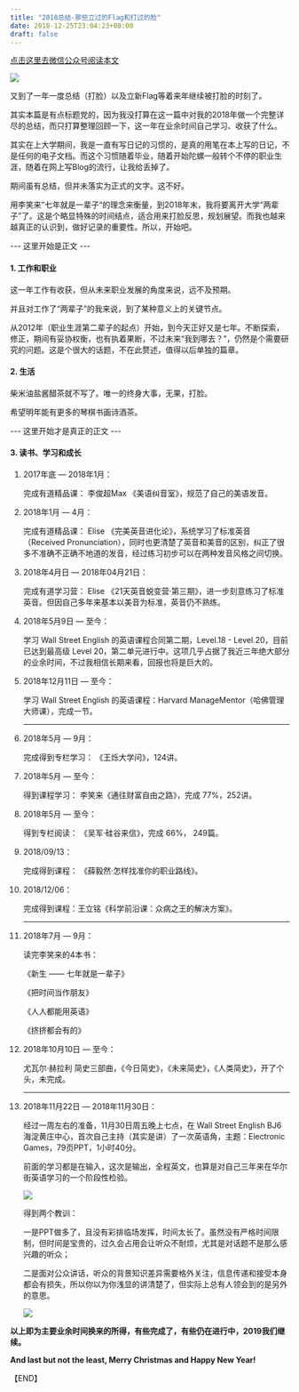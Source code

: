 ```yaml
---
title: "2018总结-那些立过的Flag和打过的脸"
date: 2018-12-25T23:04:23+08:00
draft: false
---
```


[点击这里去微信公众号阅读本文](https://mp.weixin.qq.com/s/Itb2esLpPMj2it4KKUNJDg)

![](cover.jpg)

又到了一年一度总结（打脸）以及立新Flag等着来年继续被打脸的时刻了。

其实本篇是有点标题党的，因为我没打算在这一篇中对我的2018年做一个完整详尽的总结，而只打算整理回顾一下，这一年在业余时间自己学习、收获了什么。

其实在上大学期间，我是一直有写日记的习惯的，是真的用笔在本上写的日记，不是任何的电子文档。而这个习惯随着毕业，随着开始陀螺一般转个不停的职业生涯，随着在网上写Blog的流行，让我给丢掉了。

期间虽有总结，但并未落实为正式的文字。这不好。

用李笑来”七年就是一辈子“的理念来衡量，到2018年末，我将要离开大学“两辈子”了。这是个略显特殊的时间结点，适合用来打脸反思，规划展望。而我也越来越真正的认识到，做好记录的重要性。所以，开始吧。

--- 这里开始是正文 ---

#### 1. 工作和职业

这一年工作有收获，但从未来职业发展的角度来说，远不及预期。

并且对工作了“两辈子”的我来说，到了某种意义上的关键节点。

从2012年（职业生涯第二辈子的起点）开始，到今天正好又是七年。不断探索，修正，期间有妥协权衡，也有执着果断，不过未来“我到哪去？”，仍然是个需要研究的问题。这是个很大的话题，不在此赘述，值得以后单独的篇章。

#### 2. 生活

柴米油盐酱醋茶就不写了。唯一的终身大事，无果，打脸。

希望明年能有更多的琴棋书画诗酒茶。

--- 这里开始才是真正的正文 ---

#### 3. 读书、学习和成长

1. 2017年底  — 2018年1月：
   
   完成有道精品课： 李俊超Max 《美语纠音室》，规范了自己的美语发音。

2. 2018年1月 — 4月：
   
   完成有道精品课： Elise 《完美英音进化论》，系统学习了标准英音（Received Pronunciation），同时也更清楚了英音和美音的区别，纠正了很多不准确不正确不地道的发音，经过练习初步可以在两种发音风格之间切换。

3. 2018年4月日 — 2018年04月21日：
   
   完成有道学习营： Elise 《21天英音蜕变营·第三期》，进一步刻意练习了标准英音。但因自己多年来基本以美音为标准，英音仍不熟练。

4. 2018年5月9日  — 至今：
   
   学习 Wall Street English 的英语课程合同第二期，Level.18 - Level.20，目前已达到最高级 Level 20，第二单元进行中。这项几乎占据了我近三年绝大部分的业余时间，不过我相信长期来看，回报也将是巨大的。

5. 2018年12月11日  — 至今：
   
   学习 Wall Street English 的英语课程：Harvard ManageMentor（哈佛管理大师课），完成一节。
   
   ---

6. 2018年5月 — 9月：
   
   完成得到专栏学习： 《王烁大学问》，124讲。

7. 2018年5月 — 至今：
   
   得到课程学习： 李笑来《通往财富自由之路》，完成 77%，252讲。

8. 2018年5月 — 至今：
   
   得到专栏阅读： 《吴军·硅谷来信》，完成 66%， 249篇。

9. 2018/09/13：
   
   完成得到课程： 《薛毅然·怎样找准你的职业路线》。

10. 2018/12/06：
    
    完成得到课程：王立铭《科学前沿课：众病之王的解决方案》。
    
    ---

11. 2018年7月 — 9月：
    
    读完李笑来的4本书：
    
    《新生 —— 七年就是一辈子》 
    
    《把时间当作朋友》 
    
    《人人都能用英语》 
    
    《挤挤都会有的》 

12. 2018年10月10日 — 至今：
    
    尤瓦尔·赫拉利 简史三部曲，《今日简史》，《未来简史》，《人类简史》，开了个头，未完成。
    
    ---

13. 2018年11月22日 — 2018年11月30日：
    
    经过一周左右的准备，11月30日周五晚上七点，在 Wall Street English BJ6 海淀黄庄中心，首次自己主持（其实是讲）了一次英语角，主题：Electronic Games，79页PPT，1小时40分。
    
    前面的学习都是在输入，这次是输出，全程英文，也算是对自己三年来在华尔街英语学习的一个阶段性检验。
    
    ![](english_corner_1.jpg)
    
    得到两个教训：
    
    一是PPT做多了，且没有彩排临场发挥，时间太长了。虽然没有严格时间限制，但时间是宝贵的，过久会占用会让听众不耐烦，尤其是对话题不是那么感兴趣的听众；
    
    二是面对公众讲话，听众的背景知识差异需要格外关注，信息传递和接受本身都会有损失，所以你以为你浅显的讲清楚了，但实际上总有人领会到的是另外的意思。
    
    ![](english_corner_2.jpg)

**以上即为主要业余时间换来的所得，有些完成了，有些仍在进行中，2019我们继续。**

**And last but not the least, Merry Christmas and Happy New Year!**

【END】
